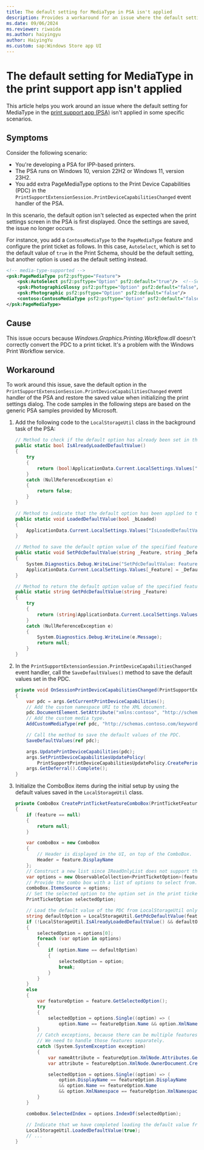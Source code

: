 ```yaml
---
title: The default setting for MediaType in PSA isn't applied
description: Provides a workaround for an issue where the default setting for MediaType in the print support app isn't applied.
ms.date: 09/06/2024
ms.reviewer: riwaida
ms.author: haiyingyu
author: HaiyingYu
ms.custom: sap:Windows Store app UI
---
```

# The default setting for MediaType in the print support app isn't applied

This article helps you work around an issue where the default setting for MediaType in the [print support app (PSA)](/windows-hardware/drivers/devapps/print-support-app-design-guide) isn't applied in some specific scenarios.

## Symptoms

Consider the following scenario:

- You're developing a PSA for IPP-based printers.
- The PSA runs on Windows 10, version 22H2 or Windows 11, version 23H2.
- You add extra PageMediaType options to the Print Device Capabilities (PDC) in the `PrintSupportExtensionSession.PrintDeviceCapabilitiesChanged` event handler of the PSA.

In this scenario, the default option isn't selected as expected when the print settings screen in the PSA is first displayed. Once the settings are saved, the issue no longer occurs.

For instance, you add a `ContosoMediaType` to the `PageMediaType` feature and configure the print ticket as follows. In this case, `AutoSelect`, which is set to the default value of `true` in the Print Schema, should be the default setting, but another option is used as the default setting instead.

```xml
<!-- media-type-supported -->
<psk:PageMediaType psf2:psftype="Feature">
    <psk:AutoSelect psf2:psftype="Option" psf2:default="true"/>  <!--Set the default value for AutoSelect-->
    <psk:PhotographicGlossy psf2:psftype="Option" psf2:default="false"/>
    <psk:Photographic psf2:psftype="Option" psf2:default="false"/>
    <contoso:ContosoMediaType psf2:psftype="Option" psf2:default="false"/>
</psk:PageMediaType>
```

## Cause

This issue occurs because *Windows.Graphics.Printing.Workflow.dll* doesn't correctly convert the PDC to a print ticket. It's a problem with the Windows Print Workflow service.

## Workaround

To work around this issue, save the default option in the `PrintSupportExtensionSession.PrintDeviceCapabilitiesChanged` event handler of the PSA and restore the saved value when initializing the print settings dialog. The code samples in the following steps are based on the generic PSA samples provided by Microsoft.

1. Add the following code to the `LocalStorageUtil` class in the background task of the PSA:

    ```csharp
    // Method to check if the default option has already been set in the PrintTicket
    public static bool IsAlreadyLoadedDefaultValue()
    {
        try
        {
            return (bool)ApplicationData.Current.LocalSettings.Values["IsLoadedDefaultValue"];
        }
        catch (NullReferenceException e)
        {
            return false;
        }
    }

    // Method to indicate that the default option has been applied to the PrintTicket
    public static void LoadedDefaultValue(bool _bLoaded)
    {
        ApplicationData.Current.LocalSettings.Values["IsLoadedDefaultValue"] = _bLoaded;
    }

    // Method to save the default option value of the specified feature
    public static void SetPdcDefaultValue(string _Feature, string _DefaultValue)
    {
        System.Diagnostics.Debug.WriteLine("SetPdcDefaultValue: Feature=" + _Feature + ", Default=" + _DefaultValue);
        ApplicationData.Current.LocalSettings.Values[_Feature] = _DefaultValue;
    }

    // Method to return the default option value of the specified feature
    public static string GetPdcDefaultValue(string _Feature)
    {
        try
        {
            return (string)ApplicationData.Current.LocalSettings.Values[_Feature];
        }
        catch (NullReferenceException e)
        {
            System.Diagnostics.Debug.WriteLine(e.Message);
            return null;
        }
    }
    ```

1. In the `PrintSupportExtensionSession.PrintDeviceCapabilitiesChanged` event handler, call the `SaveDefaultValues()` method to save the default values set in the PDC.

    ```csharp
    private void OnSessionPrintDeviceCapabilitiesChanged(PrintSupportExtensionSession sender, PrintSupportPrintDeviceCapabilitiesChangedEventArgs args)
    {
        var pdc = args.GetCurrentPrintDeviceCapabilities();
        // Add the custom namespace URI to the XML document.
        pdc.DocumentElement.SetAttribute("xmlns:contoso", "http://schemas.contoso.com/keywords");
        // Add the custom media type.
        AddCustomMediaType(ref pdc, "http://schemas.contoso.com/keywords", "contoso:ContosoMediaType");

        // Call the method to save the default values of the PDC.
        SaveDefaultValues(ref pdc);

        args.UpdatePrintDeviceCapabilities(pdc);
        args.SetPrintDeviceCapabilitiesUpdatePolicy(
            PrintSupportPrintDeviceCapabilitiesUpdatePolicy.CreatePeriodicRefresh(System.TimeSpan.FromMinutes(1)));
        args.GetDeferral().Complete();
    }
    ```

1. Initialize the ComboBox items during the initial setup by using the default values saved in the `LocalStorageUtil` class.

    ```csharp
    private ComboBox CreatePrintTicketFeatureComboBox(PrintTicketFeature feature, bool useDefaultEventHandler = true)
    {
        if (feature == null)
        {
            return null;
        }

        var comboBox = new ComboBox
        {
            // Header is displayed in the UI, on top of the ComboBox.
            Header = feature.DisplayName
        };
        // Construct a new list since IReadOnlyList does not support the 'IndexOf' method.
        var options = new ObservableCollection<PrintTicketOption>(feature.Options);
        // Provide the combo box with a list of options to select from.
        comboBox.ItemsSource = options;
        // Set the selected option to the option set in the print ticket.
        PrintTicketOption selectedOption;

        // Load the default value of the PDC from LocalStorageUtil only once.
        string defaultOption = LocalStorageUtil.GetPdcDefaultValue(feature.Name);
        if (!LocalStorageUtil.IsAlreadyLoadedDefaultValue() && defaultOption != null)
        {
            selectedOption = options[0];
            foreach (var option in options)
            {
                if (option.Name == defaultOption)
                {
                    selectedOption = option;
                    break;
                }
            }
        }
        else
        {
            var featureOption = feature.GetSelectedOption();
            try
            {
                selectedOption = options.Single((option) => (
                    option.Name == featureOption.Name && option.XmlNamespace == featureOption.XmlNamespace));
            }
            // Catch exceptions, because there can be multiple features with the "None" feature name.
            // We need to handle those features separately.
            catch (System.SystemException exception)
            {
                var nameAttribute = featureOption.XmlNode.Attributes.GetNamedItem("name");
                var attribute = featureOption.XmlNode.OwnerDocument.CreateAttribute("name");

                selectedOption = options.Single((option) => (
                    option.DisplayName == featureOption.DisplayName
                    && option.Name == featureOption.Name
                    && option.XmlNamespace == featureOption.XmlNamespace));
            }
        }

        comboBox.SelectedIndex = options.IndexOf(selectedOption);

        // Indicate that we have completed loading the default value from LocalStorageUtil.
        LocalStorageUtil.LoadedDefaultValue(true);
        // ...
    }
    ```
